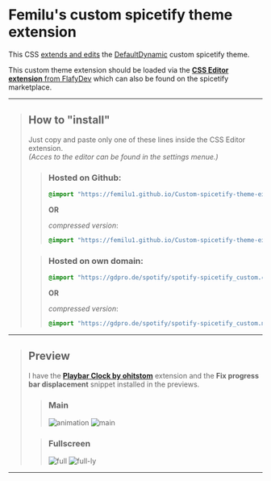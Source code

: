 # Femilu's custom spicetify theme extension

This CSS <ins>extends and edits</ins> the [DefaultDynamic](https://github.com/JulienMaille/spicetify-dynamic-theme) custom spicetify theme.

This custom theme extension should be loaded via the [**CSS Editor extension** from FlafyDev](https://github.com/FlafyDev/spotify-css-editor) which can also be found on the spicetify marketplace.

------
>## How to "install"
>
>Just copy and paste only one of these lines inside the CSS Editor extension.<br>
>*(Acces to the editor can be found in the settings menue.)*
>
>>### Hosted on Github:
>>
>>
>>```CSS
>>@import "https://femilu1.github.io/Custom-spicetify-theme-extension/spotify-spicetify_custom.css";
>>```
>>
>>**OR**
>>
>>*compressed version*:
>>```CSS
>>@import "https://femilu1.github.io/Custom-spicetify-theme-extension/spotify-spicetify_custom.min.css";
>>```
>
>>### Hosted on own domain:
>>
>>```CSS
>>@import "https://gdpro.de/spotify/spotify-spicetify_custom.css";
>>```
>>
>>**OR**
>>
>>*compressed version*:
>>```CSS
>>@import "https://gdpro.de/spotify/spotify-spicetify_custom.min.css";
>>```
>

------

>## Preview
>I have the [**Playbar Clock by ohitstom**](https://github.com/ohitstom/spicetify-extensions) extension and the **Fix progress bar displacement** snippet installed in the previews.
>
>>### Main
>>![animation](https://github.com/user-attachments/assets/12b0b1a3-503c-4dff-ade1-015d574774c4)
>>![main](https://github.com/user-attachments/assets/0d1d5c7f-438c-413e-932a-14d13bf36dd7)
>
>>### Fullscreen
>>![full](https://github.com/user-attachments/assets/1527a70d-34aa-456b-b4a7-369c6c904927)
>>![full-ly](https://github.com/user-attachments/assets/de3fd282-7d98-409d-8f9f-ce40677cf08a)

------

